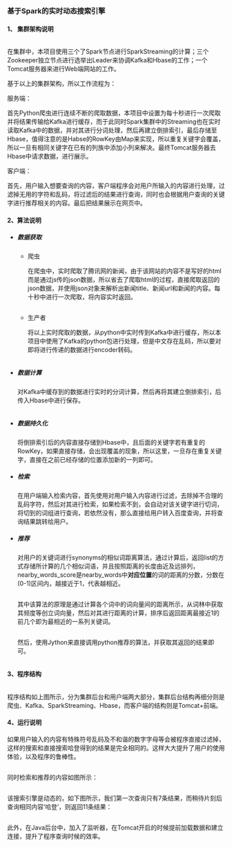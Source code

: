 ### 基于Spark的实时动态搜索引擎

#### 1、 集群架构说明

![]()



在集群中，本项目使用三个了Spark节点进行SparkStreaming的计算；三个Zookeeper独立节点进行选举出Leader来协调Kafka和Hbase的工作；一个Tomcat服务器来进行Web端网站的工作。

基于以上的集群架构，所以工作流程为：

服务端：

首先Python爬虫进行连续不断的爬取数据，本项目中设置为每十秒进行一次爬取并将结果传输给Kafka进行缓存，而于此同时Spark集群中的Streaming也在实时读取Kafka中的数据，并对其进行分词处理，然后再建立倒排索引，最后存储至Hbase，值得注意的是Habse的RowKey由Map来实现，所以重复关键字会覆盖，所以一旦有相同关键字在已有的列族中添加小列来解决。最终Tomcat服务器去Hbase中请求数据，进行展示。

客户端：

首先，用户输入想要查询的内容，客户端程序会对用户所输入的内容进行处理，过滤掉无用的字符和乱码，将过滤后的结果进行查询，同时也会根据用户查询的关键字进行推荐相关的内容。最后把结果展示在网页中。

#### 2、算法说明

- ##### 数据获取

  - 爬虫

    在爬虫中，实时爬取了腾讯网的新闻，由于该网站的内容不是写好的html而是通过js传的json数据，所以省去了爬取html的过程，直接爬取返回的json数据，并使用json对象来解析出新闻title、新闻url和新闻的内容。每十秒中进行一次爬取，将内容实时返回。

    ![]()

  - 生产者

    将以上实时爬取的数据，从python中实时传到Kafka中进行缓存，所以本项目中使用了Kafka的python包进行处理，但是中文存在乱码，所以要对即将进行传递的数据进行encoder转码。

    ![]()

- ##### 数据计算

  对Kafka中缓存到的数据进行实时的分词计算，然后再将其建立倒排索引，后传入Hbase中进行保存。

  ![]()

- ##### 数据持久化

  将倒排索引后的内容直接存储到Hbase中，且后面的关键字若有重复的RowKey，如果直接存储，会出现覆盖的现象，所以这里，一旦存在重复关键字，直接在之前已经存储的位置添加新的一列即可。

- ##### 检索

  在用户端输入检索内容，首先使用对用户输入内容进行过滤，去除掉不合理的乱码字符，然后对其进行检索，如果检索不到，会自动对该关键字进行切词，将切到的词组进行查询，若依然没有，那么直接给用户转入百度查询，并将查询结果跳转给用户。

- ##### 推荐

  对用户的关键词进行synonyms的相似词距离算法，通过计算后，返回list的方式存储所计算的几个相似词语，并且按照距离的长度由近及远排列，nearby_words_score是nearby_words中**对应位置**的词的距离的分数，分数在(0-1)区间内，越接近于1，代表越相近。

  ![]()



  其中该算法的原理是通过计算各个词中的词向量间的距离所示，从词林中获取其频度等创立词向量，然后对其进行距离的计算，排序后返回距离最接近1的前几个即为最相近的一系列关键词。

  ![]()



  然后，使用Jython来直接调用python推荐的算法，并获取其返回的结果即可。

  ![]()


#### 3、程序结构

![]()



程序结构如上图所示，分为集群后台和用户端两大部分，集群后台结构再细分则是爬虫、Kafka、SparkStreaming、Hbase，而客户端的结构则是Tomcat+前端。

#### 4、运行说明

如果用户输入的内容有特殊符号乱码及不和谐的数字字母等会被程序直接过滤掉，这样的搜索和直接搜索哈登得到的结果是完全相同的。这样大大提升了用户的使用体验，以及程序的鲁棒性。

![]()



同时检索和推荐的内容如图所示：

![]()



该搜索引擎是动态的，如下图所示，我们第一次查询只有7条结果，而稍待片刻后查询相同内容‘哈登’，则返回11条结果：

![]()



此外，在Java后台中，加入了监听器，在Tomcat开启的时候提前加载数据和建立连接，提升了程序查询时候的效率。